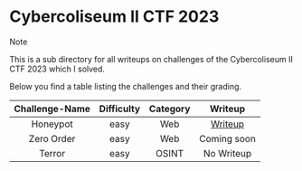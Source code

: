 # Cybercoliseum II CTF 2023

> [!Note]
> This is a sub directory for all writeups on challenges of the Cybercoliseum II CTF 2023 which I solved.
>
> Below you find a table listing the challenges and their grading.
> 
> | Challenge-Name | Difficulty | Category | Writeup |
> | :------------: | :--------: | :------: | :-----: |
> | Honeypot | easy | Web | [Writeup](https://github.com/Aryt3/writeups/tree/main/cybercoliseum_2_2023/Honeypot) |
> | Zero Order | easy | Web | Coming soon |
> | Terror | easy | OSINT | No Writeup |
